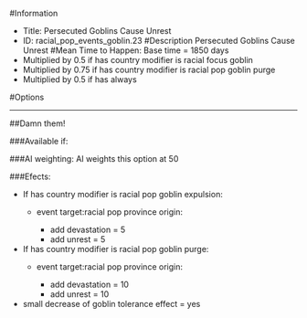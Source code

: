 #Information
 - Title: Persecuted Goblins Cause Unrest
 - ID: racial_pop_events_goblin.23
#Description
Persecuted Goblins Cause Unrest
#Mean Time to Happen:
Base time = 1850 days
 - Multiplied by 0.5 if has country modifier is racial focus goblin
 - Multiplied by 0.75 if has country modifier is racial pop goblin purge
 - Multiplied by 0.5 if has always

#Options

___
##Damn them!

###Available if:


###AI weighting:
AI weights this option at 50


###Efects:<ul><li>If has country modifier is racial pop goblin expulsion:</li><ul><li>event target:racial pop province origin:</li><ul><li>add devastation = 5</li><li>add unrest = 5</li></ul></ul><li>If has country modifier is racial pop goblin purge:</li><ul><li>event target:racial pop province origin:</li><ul><li>add devastation = 10</li><li>add unrest = 10</li></ul></ul><li>small decrease of goblin tolerance effect = yes</li></ul>
